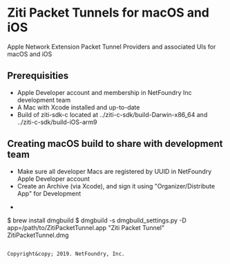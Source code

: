 # Ziti Packet Tunnels for macOS and iOS 
Apple Network Extension Packet Tunnel Providers and associated UIs for macOS and iOS

## Prerequisities
* Apple Developer account and membership in NetFoundry Inc development team
* A Mac with Xcode installed and up-to-date
* Build of ziti-sdk-c located at ../ziti-c-sdk/build-Darwin-x86_64 and ../ziti-c-sdk/build-iOS-arm9

## Creating macOS build to share with development team
* Make sure all developer Macs are registered by UUID in NetFoundry Apple Developer account
* Create an Archive (via Xcode), and sign it using "Organizer/Distribute App" for Development
* ```bash
$ brew install dmgbuild
$ dmgbuild -s dmgbuild_settings.py -D app=/path/to/ZitiPacketTunnel.app "Ziti Packet Tunnel" ZitiPacketTunnel.dmg
```

Copyright&copy; 2019. NetFoundry, Inc.
